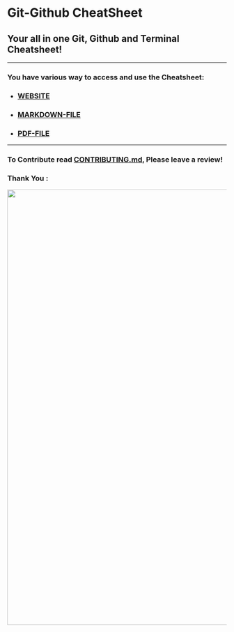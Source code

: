 # Git-Github CheatSheet
## Your all in one Git, Github and Terminal Cheatsheet!

---

### You have various way to access and use the Cheatsheet:

+ ### [WEBSITE](https://eshantrivedi21.github.io/Git-CheatSheet)
+ ### [MARKDOWN-FILE](MARKDOWN/Cheatsheet_MD.md ) 
+ ### [PDF-FILE](PDF/Cheatsheet_PDF.pdf)

---

### To Contribute read [CONTRIBUTING.md](CONTRIBUTING.md), Please leave a review!
### Thank You :

<a href="https://github.com/eshantrivedi21/git-cheatsheet/graphs/contributors">
  <img width="1000px" src="https://contrib.rocks/image?repo=eshantrivedi21/git-cheatsheet&columns=30" />
</a>

